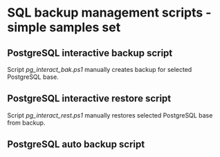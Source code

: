
# SQL backup management scripts - simple samples set

## PostgreSQL interactive backup script

Script _pg_interact_bak.ps1_ manually creates backup for selected PostgreSQL base.

## PostgreSQL interactive restore script

Script _pg_interact_rest.ps1_ manually restores selected PostgreSQL base from backup.

## PostgreSQL auto backup script